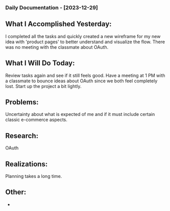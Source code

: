 ### Daily Documentation - [2023-12-29]

## What I Accomplished Yesterday:
I completed all the tasks and quickly created a new wireframe for my new idea with 'product pages' to better understand and visualize the flow. 
There was no meeting with the classmate about OAuth.
## What I Will Do Today:
Review tasks again and see if it still feels good. Have a meeting at 1 PM with a classmate to bounce ideas about OAuth since we both feel completely lost. 
Start up the project a bit lightly.
## Problems:
Uncertainty about what is expected of me and if it must include certain classic e-commerce aspects.
## Research:
OAuth
## Realizations:
Planning takes a long time.
## Other:
-
